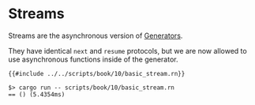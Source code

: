 # Streams

Streams are the asynchronous version of [Generators](./7_generators.md).

They have identical `next` and `resume` protocols, but we are now allowed to use
asynchronous functions inside of the generator.

```rust,noplayground
{{#include ../../scripts/book/10/basic_stream.rn}}
```

```text
$> cargo run -- scripts/book/10/basic_stream.rn
== () (5.4354ms)
```

